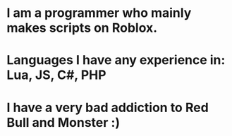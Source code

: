 # I am a programmer who mainly makes scripts on Roblox.
# Languages I have any experience in: Lua, JS, C#, PHP
# I have a very bad addiction to Red Bull and Monster :)

<!--
**wally-rblx/wally-rblx** is a ✨ _special_ ✨ repository because its `README.md` (this file) appears on your GitHub profile.

Here are some ideas to get you started:

- 🔭 I’m currently working on ...
- 🌱 I’m currently learning ...
- 👯 I’m looking to collaborate on ...
- 🤔 I’m looking for help with ...
- 💬 Ask me about ...
- 📫 How to reach me: ...
- 😄 Pronouns: ...
- ⚡ Fun fact: ...
-->
